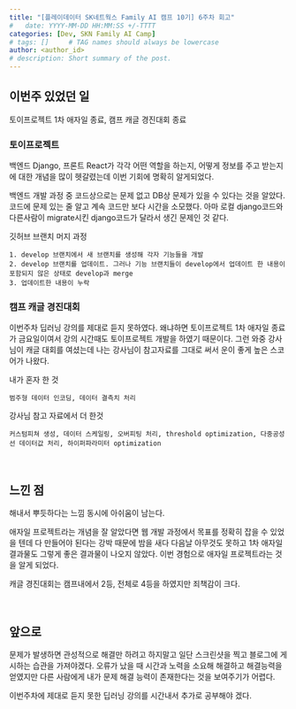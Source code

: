```yaml
---
title: "[플레이데이터 SK네트웍스 Family AI 캠프 10기] 6주차 회고"
#   date: YYYY-MM-DD HH:MM:SS +/-TTTT
categories: [Dev, SKN Family AI Camp]
# tags: []     # TAG names should always be lowercase
author: <author_id>
# description: Short summary of the post.
---
```



## 이번주 있었던 일
토이프로젝트 1차 애자일 종료, 캠프 캐글 경진대회 종료

### 토이프로젝트
백엔드 Django, 프론트 React가 각각 어떤 역할을 하는지, 어떻게 정보를 주고 받는지에 대한 개념을 많이 헷갈렸는데 이번 기회에 명확히 알게되었다.

백엔드 개발 과정 중 코드상으로는 문제 없고 DB상 문제가 있을 수 있다는 것을 알았다. 코드에 문제 있는 줄 알고 계속 코드만 보다 시간을 소모했다. 아마 로컬 django코드와 다른사람이 migrate시킨 django코드가 달라서 생긴 문제인 것 같다.

깃허브 브랜치 머지 과정

    1. develop 브랜치에서 새 브랜치를 생성해 각자 기능들을 개발 
    2. develop 브랜치를 업데이트. 그러나 기능 브랜치들이 develop에서 업데이트 한 내용이 포함되지 않은 상태로 develop과 merge
    3. 업데이트한 내용이 누락

### 캠프 캐글 경진대회
이번주차 딥러닝 강의를 제대로 듣지 못하였다. 왜냐하면 토이프로젝트 1차 애자일 종료가 금요일이여서 강의 시간때도 토이프로젝트 개발을 하였기 때문이다. 그런 와중 강사님이 캐글 대회를 여셨는데 나는 강사님이 참고자료를 그대로 써서 운이 좋게 높은 스코어가 나왔다.

내가 혼자 한 것

    범주형 데이터 인코딩, 데이터 결측치 처리

강사님 참고 자료에서 더 한것

    커스텀피쳐 생성, 데이터 스케일링, 오버피팅 처리, threshold optimization, 다중공성선 데이터값 처리, 하이퍼파라미터 optimization


<br>

## 느낀 점
해내서 뿌듯하다는 느낌 동시에 아쉬움이 남는다.

애자일 프로젝트라는 개념을 잘 알았다면 웹 개발 과정에서 목표를 정확히 잡을 수 있었을 텐데 다 만들어야 된다는 강박 때문에 밤을 새다 다음날 아무것도 못하고 1차 애자일 결과물도 그렇게 좋은 결과물이 나오지 않았다. 이번 경험으로 애자일 프로젝트라는 것을 알게 되었다.

캐글 경진대회는 캠프내에서 2등, 전체로 4등을 하였지만 죄책감이 크다. 

<br>

## 앞으로
문제가 발생하면 관성적으로 해결만 하려고 하지말고 일단 스크린샷을 찍고 블로그에 게시하는 습관을 가져야겠다. 오류가 났을 때 시간과 노력을 소요해 해결하고 해결능력을 얻였지만 다른 사람에게 내가 문제 해결 능력이 존재한다는 것을 보여주기가 어렵다.

이번주차에 제대로 듣지 못한 딥러닝 강의를 시간내서 추가로 공부해야 겠다.
